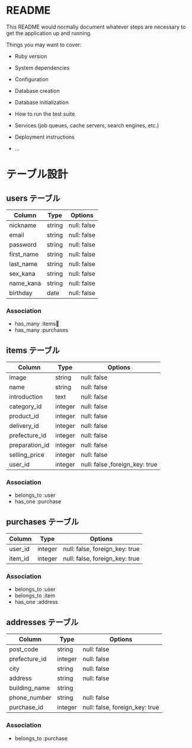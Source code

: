 # README

This README would normally document whatever steps are necessary to get the
application up and running.

Things you may want to cover:

* Ruby version

* System dependencies

* Configuration

* Database creation

* Database initialization

* How to run the test suite

* Services (job queues, cache servers, search engines, etc.)

* Deployment instructions

* ...

# テーブル設計

## users テーブル

| Column     | Type   | Options     |
| ---------- | ------ | ----------- |
| nickname   | string | null: false |
| email      | string | null: false |
| password   | string | null: false |
| first_name | string | null: false |
| last_name  | string | null: false |
| sex_kana   | string | null: false |
| name_kana  | string | null: false |
| birthday   | date   | null: false |

### Association

- has_many :items
- has_many :purchases

## items テーブル

| Column         | Type    | Options                        |
| -------------- | ------- | ------------------------------ |
| image          | string  | null: false                    |
| name           | string  | null: false                    |
| introduction   | text    | null: false                    |
| category_id    | integer | null: false                    |
| product_id     | integer | null: false                    |
| delivery_id    | integer | null: false                    |
| prefecture_id  | integer | null: false                    |
| preparation_id | integer | null: false                    |
| selling_price  | integer | null: false                    |
| user_id        | integer | null: false ,foreign_key: true |

### Association

- belongs_to :user
- has_one    :purchase

## purchases テーブル

| Column  | Type    | Options                        |
| ------- | ------- | ------------------------------ |
| user_id | integer | null: false, foreign_key: true |
| item_id | integer | null: false, foreign_key: true |

### Association

- belongs_to :user
- belongs_to :item
- has_one    :address

## addresses テーブル

| Column        | Type    | Options                        |
| ------------- | ------- | ------------------------------ |
| post_code     | string  | null: false                    |
| prefecture_id | integer | null: false                    |
| city          | string  | null: false                    |
| address       | string  | null: false                    |
| building_name | string  |                                |
| phone_number  | string  | null: false                    |
| purchase_id   | integer | null: false, foreign_key: true |

### Association

- belongs_to :purchase
